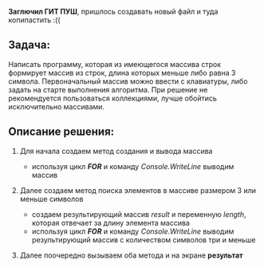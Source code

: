 **Заглючил ГИТ ПУШ**, пришлось создавать новый файл и туда копипастить :((
## Задача: 
Написать программу, которая из имеющегося массива строк формирует массив из строк, длина которых меньше либо равна 3 символа. Первоначальный массив можно ввести с клавиатуры, либо задать на старте выполнения алгоритма. При решение не рекомендуется пользоваться коллекциями, лучше обойтись исключительно массивами.

## Описание решения:
1. Для начала создаем метод создания и вывода массива
	- используя цикл ***FOR*** и команду *Console.WriteLine* выводим массив  
	
2. Далее создаем метод поиска элементов в массиве размером 3 или меньше символов
	- создаем результирующий массив *result* и переменную *length*, которая отвечает за длину элемента массива 
	- используя цикл ***FOR*** и команду *Console.WriteLine* выводим результирующий массив с количеством символов три и меньше

3. Далее поочередно вызываем оба метода и на экране **результат**

